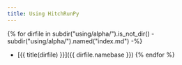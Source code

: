 ```yaml
---
title: Using HitchRunPy
---
```


{% for dirfile in subdir("using/alpha/").is_not_dir() - subdir("using/alpha/").named("index.md") -%}
- [{{ title(dirfile) }}]({{ dirfile.namebase }})
{% endfor %}
